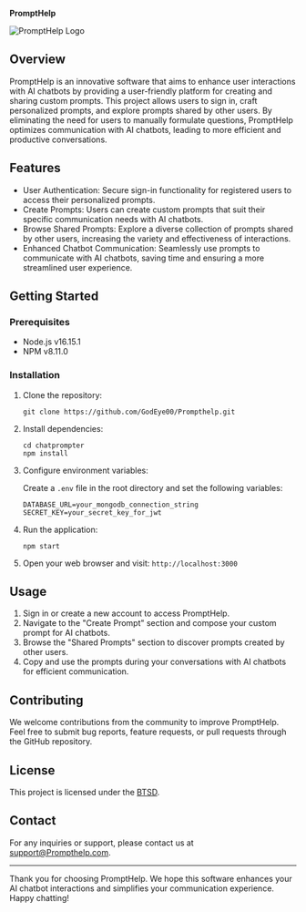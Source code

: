 **PromptHelp**

![PromptHelp Logo](https://example.com/chatprompter-logo.png)

## Overview

PromptHelp is an innovative software that aims to enhance user interactions with AI chatbots by providing a user-friendly platform for creating and sharing custom prompts. This project allows users to sign in, craft personalized prompts, and explore prompts shared by other users. By eliminating the need for users to manually formulate questions, PromptHelp optimizes communication with AI chatbots, leading to more efficient and productive conversations.

## Features

- User Authentication: Secure sign-in functionality for registered users to access their personalized prompts.
- Create Prompts: Users can create custom prompts that suit their specific communication needs with AI chatbots.
- Browse Shared Prompts: Explore a diverse collection of prompts shared by other users, increasing the variety and effectiveness of interactions.
- Enhanced Chatbot Communication: Seamlessly use prompts to communicate with AI chatbots, saving time and ensuring a more streamlined user experience.

## Getting Started

### Prerequisites

- Node.js v16.15.1
- NPM v8.11.0

### Installation

1. Clone the repository:

   ```
   git clone https://github.com/GodEye00/Prompthelp.git
   ```

2. Install dependencies:

   ```
   cd chatprompter
   npm install
   ```

3. Configure environment variables:

   Create a `.env` file in the root directory and set the following variables:

   ```
   DATABASE_URL=your_mongodb_connection_string
   SECRET_KEY=your_secret_key_for_jwt
   ```

4. Run the application:

   ```
   npm start
   ```

5. Open your web browser and visit: `http://localhost:3000`

## Usage

1. Sign in or create a new account to access PromptHelp.
2. Navigate to the "Create Prompt" section and compose your custom prompt for AI chatbots.
3. Browse the "Shared Prompts" section to discover prompts created by other users.
4. Copy and use the prompts during your conversations with AI chatbots for efficient communication.

## Contributing

We welcome contributions from the community to improve PromptHelp. Feel free to submit bug reports, feature requests, or pull requests through the GitHub repository.

## License

This project is licensed under the [BTSD](https://opensource.org/licenses/MIT).

## Contact

For any inquiries or support, please contact us at support@Prompthelp.com.

---

Thank you for choosing PromptHelp. We hope this software enhances your AI chatbot interactions and simplifies your communication experience. Happy chatting!
